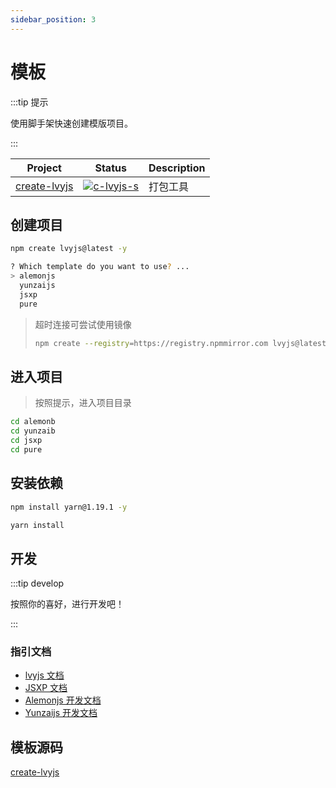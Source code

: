 ```yaml
---
sidebar_position: 3
---
```


# 模板

:::tip 提示

使用脚手架快速创建模版项目。

:::

| Project        | Status                    | Description |
| -------------- | ------------------------- | ----------- |
| [create-lvyjs] | [![c-lvyjs-s]][c-lvyjs-p] | 打包工具    |

[create-lvyjs]: https://github.com/lvyjs/core/tree/main/packages/create-lvyjs
[c-lvyjs-s]: https://img.shields.io/npm/v/create-lvyjs.svg
[c-lvyjs-p]: https://www.npmjs.com/package/create-lvyjs

## 创建项目

```bash
npm create lvyjs@latest -y
```

```bash title="选择模版"
? Which template do you want to use? ...
> alemonjs
  yunzaijs
  jsxp
  pure
```

> 超时连接可尝试使用镜像
>
> ```sh
> npm create --registry=https://registry.npmmirror.com lvyjs@latest -y
> ```

## 进入项目

> 按照提示，进入项目目录

```bash title="进入项目"
cd alemonb
cd yunzaib
cd jsxp
cd pure
```

## 安装依赖

```bash title="包管理"
npm install yarn@1.19.1 -y
```

```bash title="安装依赖"
yarn install
```

## 开发

:::tip develop

按照你的喜好，进行开发吧！

:::

### 指引文档

- [lvyjs 文档](./tools/lvyjs)
- [JSXP 文档](./tools/jsxp)
- [Alemonjs 开发文档](https://alemonjs.com/)
- [Yunzaijs 开发文档](https://yunzaijs.com/)

## 模板源码

[create-lvyjs](https://github.com/lvyjs/core/tree/main/packages/create-lvyjs/bin/template)
